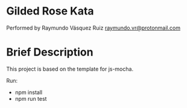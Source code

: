 # Gilded Rose Kata
Performed by Raymundo Vásquez Ruiz
<raymundo.vr@protonmail.com>

Brief Description
=
This project is based on the template for js-mocha.

Run:
* npm install
* npm run test

